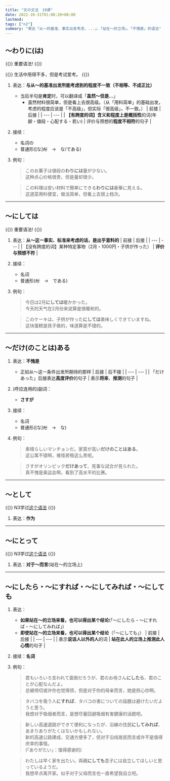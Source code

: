 ```yaml
---
title: "文の文法　19课"
date: 2022-10-31T01:08:20+08:00
lastmod: 
tags: ["n2"]
summary: "表达「从〜的基准、事实出发考虑，...」、「站在〜的立场」、「不愧是」的语法"
---
```


## 〜わりに(は)

{{<badge>}}
重要语法!
{{</badge>}}

{{<alert>}}
生活中用得不多，但是考试爱考。
{{</alert>}}

1. 表达：**与从〜的基准出发所能考虑到的程度不一致（不相等、不成正比）**
    - 当后半句是**肯定**时，可以翻译成「**虽然〜但是...**」
        - 虽然材料很简单，但是看上去很高级。（从「用料简单」的基础出发，考虑的程度应该是「不高级」，但实际「很高级」，不一致。）
    | 前接 | 后接 |
    | --- | --- |
    | **【有跨度的词】含义和程度上是概括性**的词(年齢・値段・心配する・若い) | 评价与预想的**程度不相符**的句子 |
2. 接续：
    - 名词の
    - 普通形([な]~~だ~~　→　な/である)
3. 例句：
    > このお菓子は値段の**わりには**量が少ない。  
    这种点心价格很贵，但是量却很少。

    > この料理は安い材料で簡単にできる**わりには**豪華に見える。  
    这道菜用料便宜，做法简单，但看上去很上档次。

---
## 〜にしては

{{<badge>}}
重要语法!
{{</badge>}}

1. 表达：**从〜这一事实、标准来考虑的话，是出乎意料的**
    | 前接 | 后接 |
    | --- | --- |
    | 【没有跨度的词】某种特定事物（2月・1000円・子供が作った） | **评价与预想不符** |
2. 接续：
    - 名词
    - 普通形(~~だ~~　→　である)
3. 例句：
    > 今日は2月**にしては**暖かかった。  
    今天的天气在2月份来说算是很暖和的。

    > このケーキは、子供が作った**にしては**美味しくできていますね。  
    这块蛋糕是孩子做的，味道算是不错的。

---
## 〜だけ(のことは)ある
1. 表达：**不愧是**
    - 正如从〜这一条件出发所期待的那样
    | 后接 | 后不接 |
    | --- | --- |
    | 「だけあった」后接表达**高度评价**的句子 | 表示**将来**、**推测**的句子 |
2. (呼应连用的)副词：
    - **さすが**
3. 接续：
    - 名词
    - 普通形([な]~~だ~~　→　な)
3. 例句：
    > 素晴らしいマンチョンだ。家賃が高い**だけのことはある**。  
    这公寓不错啊，难怪房租这么贵呢。

    > さすがオリンピック**だけあって**、見事な試合が見られた。  
    真不愧是奥运会啊，看到了高水平的比赛。

---
## 〜として

{{<alert>}}
N3学过[这个语法](/n3/b/#として)
{{</alert>}}

1. 表达：**作为**

---
## 〜にとって

{{<alert>}}
N3学过[这个语法](/n3/b/#にとって)
{{</alert>}}

1. 表达：**对于〜而言**(站在〜的立场上)

---
## 〜にしたら・〜にすれば・〜にしてみれば・〜にしても
1. 表达：
    - **如果站在〜的立场来看，也可以得出某个结论**(「〜にしたら・〜にすれば・〜にしてみれば」)
    - **即使站在〜的立场来看，也可以得出某个结论**（「〜にしても」）
    | 前接 | 后接 |
    | --- | --- |
    | 表示**说话人以外的人**的词 | **站在此人的立场上推测此人心情**的句子 |
2. 接续：**名词**
3. 例句：

    > 君もいろいろ言われて面倒だろうが、君のお母さん**にしたら**、君のことが心配なんだよ。  
    总被唠叨或许你也觉得烦，但是对于你的母亲而言，她是担心你啊。

    > タバコを吸う人**にすれば**、タバコの害についての話題は避けたいだようと思う。  
    我想对于吸烟者而言，是想尽量回避吸烟有害健康的话题吧。

    > 新しい高速道路ができて便利になったが、沿線の住民**にしてみれば**、あまりありがたくはないかもしれない。  
    新的高速公路建成，交通方便多了，但对于沿线居民而言或许不是值得庆幸的事情。  
    (「ありがたい」：值得感谢的)

    > わたしは早く家を出たい。両親**にしても**息子には自立してほしいと思っているようだ。  
    我想早点离开家。似乎对于父母而言也一直希望我自立吧。